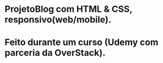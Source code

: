# ProjetoBlog com HTML & CSS, responsivo(web/mobile).
# Feito durante um curso (Udemy com parceria da OverStack).
